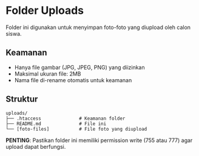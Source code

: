 # Folder Uploads

Folder ini digunakan untuk menyimpan foto-foto yang diupload oleh calon siswa.

## Keamanan
- Hanya file gambar (JPG, JPEG, PNG) yang diizinkan
- Maksimal ukuran file: 2MB
- Nama file di-rename otomatis untuk keamanan

## Struktur
```
uploads/
├── .htaccess              # Keamanan folder
├── README.md              # File ini
└── [foto-files]           # File foto yang diupload
```

**PENTING**: Pastikan folder ini memiliki permission write (755 atau 777) agar upload dapat berfungsi.
